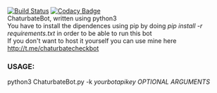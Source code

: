 [![Build Status](https://travis-ci.org/fuomag9/ChaturbateBot.svg?branch=master)](https://travis-ci.org/fuomag9/ChaturbateBot)
[![Codacy Badge](https://api.codacy.com/project/badge/Grade/3bab44d73eb5417da2c650ebdb12050f)](https://www.codacy.com/app/fuomag9/ChaturbateBot?utm_source=github.com&amp;utm_medium=referral&amp;utm_content=fuomag9/ChaturbateBot&amp;utm_campaign=Badge_Grade)
<br>
ChaturbateBot, written using python3<br>
You have to install the dipendences using pip by doing <i>pip install -r requirements.txt</i> in order to be able to run this bot<br>
If you don't want to host it yourself you can use mine here http://t.me/chaturbatecheckbot
<h3><b>USAGE:</b></h3>
python3 ChaturbateBot.py -k <i>yourbotapikey</i> <i>OPTIONAL ARGUMENTS</i>
